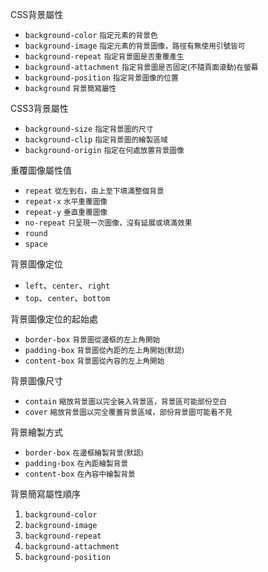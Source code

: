 CSS背景屬性
- `background-color` <small>指定元素的背景色</small>
- `background-image` <small>指定元素的背景圖像，路徑有無使用引號皆可</small>
- `background-repeat` <small>指定背景圖是否重覆產生</small>
- `background-attachment` <small>指定背景圖是否固定(不隨頁面滾動)在螢幕</small>
- `background-position` <small>指定背景圖像的位置</small>
- `background` <small>背景簡寫屬性</small>

CSS3背景屬性
- `background-size` <small>指定背景圖的尺寸</small>
- `background-clip` <small>指定背景圖的繪製區域</small>
- `background-origin` <small>指定在何處放置背景圖像</small>

重覆圖像屬性值
- `repeat` <small>從左到右，由上至下填滿整個背景</small>
- `repeat-x` <small>水平重覆圖像</small>
- `repeat-y` <small>垂直重覆圖像</small>
- `no-repeat` <small>只呈現一次圖像，沒有延展或填滿效果</small>
- `round`
- `space`

背景圖像定位
- `left`、`center`、`right`
- `top`、`center`、`bottom`

背景圖像定位的起始處
- `border-box` <small>背景圖從邊框的左上角開始</small>
- `padding-box` <small>背景圖從內距的左上角開始(默認)</small>
- `content-box` <small>背景圖從內容的左上角開始</small>

背景圖像尺寸
- `contain` <small>縮放背景圖以完全裝入背景區，背景區可能部份空白</small>
- `cover` <small>縮放背景圖以完全覆蓋背景區域，部份背景圖可能看不見</small>

背景繪製方式
- `border-box` <small>在邊框繪製背景(默認)</small>
- `padding-box` <small>在內距繪製背景</small>
- `content-box` <small>在內容中繪製背景</small>

背景簡寫屬性順序
1. `background-color`
2. `background-image`
3. `background-repeat`
4. `background-attachment`
5. `background-position`